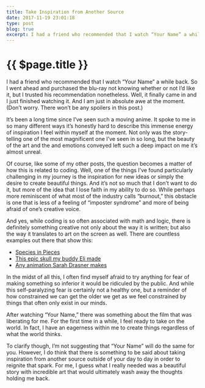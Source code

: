 ```yaml
---
title: Take Inspiration from Another Source
date: 2017-11-19 23:01:18
type: post
blog: true
excerpt: I had a friend who recommended that I watch “Your Name” a while back. So I went ahead and purchased the blu-ray not knowing whether or not I’d like it, but I trusted his recommendation nonetheless. Well, it finally came in and I just finished watching it. And I am just in absolute awe at the moment. (Don’t worry. There won’t be any spoilers in this post.)
---
```


# {{ $page.title }}

I had a friend who recommended that I watch “Your Name” a while back. So I went ahead and purchased the blu-ray not knowing whether or not I’d like it, but I trusted his recommendation nonetheless. Well, it finally came in and I just finished watching it. And I am just in absolute awe at the moment. (Don’t worry. There won’t be any spoilers in this post.)

It’s been a long time since I’ve seen such a moving anime. It spoke to me in so many different ways it’s honestly hard to describe this immense energy of inspiration I feel within myself at the moment. Not only was the story-telling one of the most magnificent one I’ve seen in so long, but the beauty of the art and the and emotions conveyed left such a deep impact on me it’s almost unreal.

Of course, like some of my other posts, the question becomes a matter of how this is related to coding. Well, one of the things I’ve found particularly challenging in my journey is the inspiration for new ideas or simply the desire to create beautiful things. And it’s not so much that I don’t want to do it, but more of the idea that I lose faith in my ability to do so. While perhaps more reminiscent of what most of the industry calls “burnout,” this obstacle is one that is less of a feeling of “imposter syndrome” and more of being afraid of one’s creative voice.

And yes, while coding is so often associated with math and logic, there is definitely something creative not only about the way it is written; but also the way it translates to art on the screen as well. There are countless examples out there that show this:

* [Species in Pieces](http://www.species-in-pieces.com/)
* [This epic skull my buddy Eli made](http://eli.wtf/)
* [Any animation Sarah Drasner makes](https://codepen.io/sdras/#)

In the midst of all this, I often find myself afraid to try anything for fear of making something so inferior it would be ridiculed by the public. And while this self-paralyzing fear is certainly not a healthy one, but a reminder of how constrained we can get the older we get as we feel constrained by things that often only exist in our minds.

After watching “Your Name,” there was something about the film that was liberating for me. For the first time in a while, I feel ready to take on the world. In fact, I have an eagerness within me to create things regardless of what the world thinks.

To clarify though, I’m not suggesting that “Your Name” will do the same for you. However, I do think that there is something to be said about taking inspiration from another source outside of your day to day in order to reignite that spark. For me, I guess what I really needed was a beautiful story with incredible art that would ultimately wash away the thoughts holding me back.

